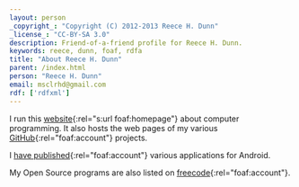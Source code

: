 ```yaml
---
layout: person
_copyright_: "Copyright (C) 2012-2013 Reece H. Dunn"
_license_: "CC-BY-SA 3.0"
description: Friend-of-a-friend profile for Reece H. Dunn.
keywords: reece, dunn, foaf, rdfa
title: "About Reece H. Dunn"
parent: /index.html
person: "Reece H. Dunn"
email: msclrhd@gmail.com
rdf: ['rdfxml']
---
```


I run this [website](http://www.reecedunn.co.uk){:rel="s:url foaf:homepage"} about computer programming. It also hosts the web pages of my various [GitHub](https://github.com/rhdunn){:rel="foaf:account"} projects.

I [have published](https://play.google.com/store/apps/developer?id=Cainteoir+Technologies){:rel="foaf:account"} various applications for Android.

My Open Source programs are also listed on [freecode](https://freecode.com/users/msclrhd){:rel="foaf:account"}.
